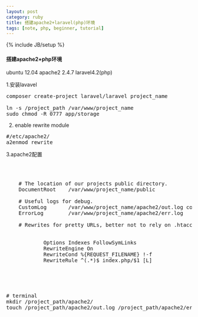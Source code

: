 ```yaml
---
layout: post
category: ruby
title: 搭建apache2+laravel(php)环境
tags: [note, php, beginner, tutorial]
---
```

{% include JB/setup %}
<h4>搭建apache2+php环境</h4>

ubuntu 12.04 apache2 2.4.7 laravel4.2(php)

1.安装lavavel

<pre>
composer create-project laravel/laravel project_name

ln -s /project_path /var/www/project_name
sudo chmod -R 0777 app/storage
</pre>

2. enable rewrite module

<pre>
#/etc/apache2/
a2enmod rewrite
</pre>

3.apache2配置

<pre>

<VirtualHost *:83>

    # The location of our projects public directory.
    DocumentRoot    /var/www/project_name/public

    # Useful logs for debug.
    CustomLog       /var/www/project_name/apache2/out.log common
    ErrorLog        /var/www/project_name/apache2/err.log

    # Rewrites for pretty URLs, better not to rely on .htaccess.
    <Directory /var/www/happy-php/public>
        <IfModule mod_rewrite.c>
			Options Indexes FollowSymLinks
            RewriteEngine On
            RewriteCond %{REQUEST_FILENAME} !-f
			RewriteRule ^(.*)$ index.php/$1 [L]
        </IfModule>
    </Directory>

</VirtualHost>

# terminal
mkdir /project_path/apache2/
touch /project_path/apache2/out.log /project_path/apache2/err.log

</pre>
